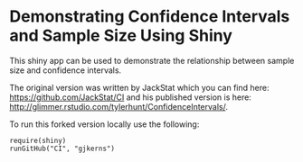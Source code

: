 # Demonstrating Confidence Intervals and Sample Size Using Shiny 

This shiny app can be used to demonstrate the relationship between sample size and confidence intervals.  

The original version was written by JackStat which you can find here: https://github.com/JackStat/CI and his published version is here: http://glimmer.rstudio.com/tylerhunt/ConfidenceIntervals/.  

To run this forked version locally use the following:

```
require(shiny)
runGitHub("CI", "gjkerns")
```
